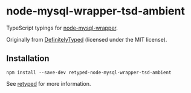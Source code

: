 # node-mysql-wrapper-tsd-ambient

TypeScript typings for [node-mysql-wrapper](https://github.com/nodets/node-mysql-wrapper).

Originally from [DefinitelyTyped](https://github.com/DefinitelyTyped/DefinitelyTyped) (licensed under the MIT license).

## Installation

```
npm install --save-dev retyped-node-mysql-wrapper-tsd-ambient
```

See [retyped](https://github.com/retyped/retyped) for more information.